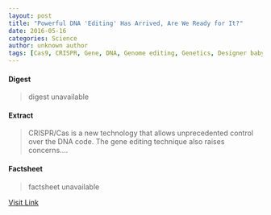 ```yaml
---
layout: post
title: "Powerful DNA 'Editing' Has Arrived, Are We Ready for It?"
date: 2016-05-16
categories: Science
author: unknown author
tags: [Cas9, CRISPR, Gene, DNA, Genome editing, Genetics, Designer baby, Mutation, Biochemistry, Molecular biology, Organisms, Biotechnology, Life sciences, Biology]
---
```



#### Digest
>digest unavailable

#### Extract
>CRISPR/Cas is a new technology that allows unprecedented control over the DNA code. The gene editing technique also raises concerns....

#### Factsheet
>factsheet unavailable

[Visit Link](http://www.livescience.com/51776-powerful-dna-editing-has-arrived-are-we-ready-for-it.html)


